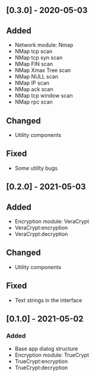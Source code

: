 ## [0.3.0] - 2020-05-03

## Added
* Network module: Nmap
* NMap tcp scan
* NMap tcp syn scan
* NMap FIN scan
* NMap Xmax Tree scan
* NMap NULL scan
* NMap IP scan
* NMap ack scan
* NMap tcp window scan
* NMap rpc scan

## Changed
* Utility components

## Fixed
* Some utility bugs

## [0.2.0] - 2021-05-03

## Added
* Encryption module: VeraCrypt
* VeraCrypt:encryption
* VeraCrypt:decryption

## Changed
* Utility components

## Fixed
* Text strings in the interface


## [0.1.0] - 2021-05-02

### Added
* Base app dialog structure
* Encryption module: TrueCrypt
* TrueCrypt:encryption
* TrueCrypt:decryption